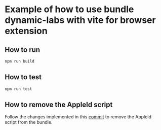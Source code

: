 # Example of how to use bundle dynamic-labs with vite for browser extension

## How to run

```bash
npm run build
```

## How to test

```bash
npm run test
```

## How to remove the AppleId script

Follow the changes implemented in this [commit](https://github.com/dynamic-labs/browser-extension-bundled-with-vite-example/commit/cb24d17435e04f7c21c82527d572aff8bfe42e1a) to remove the AppleId script from the bundle.
